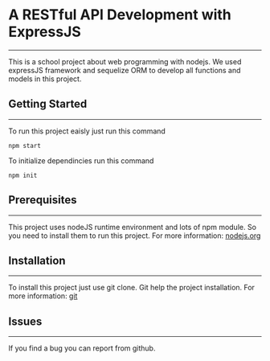 # A RESTful API Development with ExpressJS
--------------------------------------
This is a school project about web programming with nodejs. We used expressJS framework and sequelize ORM to develop all functions and models in this project.

## Getting Started
--------------------------------------
To run this project eaisly just run this command

```
npm start
```
To initialize dependincies run this command
```
npm init
```

## Prerequisites
--------------------------------------
This project uses nodeJS runtime environment and lots of npm module. So you need to install them to run this project.
For more information: [nodejs.org](https://nodejs.org/)

## Installation
--------------------------------------
To install this project just use git clone. Git help the project installation. 
For more information: [git](https://git-scm.com)

## Issues
--------------------------------------
If you find a bug you can report from github. 
